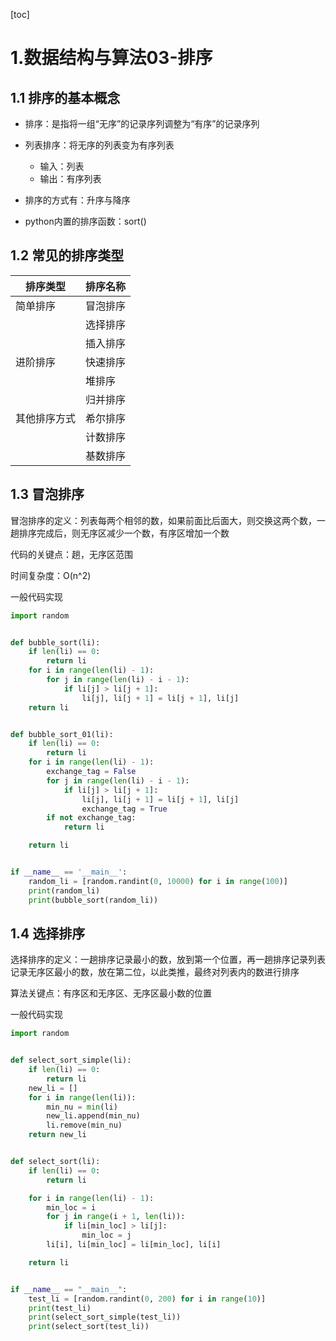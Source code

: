 [toc]

# 1.数据结构与算法03-排序

## 1.1 排序的基本概念

* 排序：是指将一组“无序”的记录序列调整为“有序”的记录序列

* 列表排序：将无序的列表变为有序列表
  * 输入：列表
  * 输出：有序列表
* 排序的方式有：升序与降序
* python内置的排序函数：sort()

## 1.2 常见的排序类型

|排序类型|排序名称|
| ----- | ----- |
|简单排序|冒泡排序|
||选择排序|
||插入排序|
|进阶排序|快速排序|
||堆排序|
||归并排序|
|其他排序方式|希尔排序|
||计数排序|
||基数排序|



## 1.3 冒泡排序

冒泡排序的定义：列表每两个相邻的数，如果前面比后面大，则交换这两个数，一趟排序完成后，则无序区减少一个数，有序区增加一个数

代码的关键点：趟，无序区范围   

时间复杂度：O(n^2)

一般代码实现

```python
import random


def bubble_sort(li):
    if len(li) == 0:
        return li
    for i in range(len(li) - 1):
        for j in range(len(li) - i - 1):
            if li[j] > li[j + 1]:
                li[j], li[j + 1] = li[j + 1], li[j]
    return li


def bubble_sort_01(li):
    if len(li) == 0:
        return li
    for i in range(len(li) - 1):
        exchange_tag = False
        for j in range(len(li) - i - 1):
            if li[j] > li[j + 1]:
                li[j], li[j + 1] = li[j + 1], li[j]
                exchange_tag = True
        if not exchange_tag:
            return li

    return li


if __name__ == '__main__':
    random_li = [random.randint(0, 10000) for i in range(100)]
    print(random_li)
    print(bubble_sort(random_li))

```



## 1.4 选择排序

选择排序的定义：一趟排序记录最小的数，放到第一个位置，再一趟排序记录列表记录无序区最小的数，放在第二位，以此类推，最终对列表内的数进行排序

算法关键点：有序区和无序区、无序区最小数的位置

一般代码实现

```python
import random


def select_sort_simple(li):
    if len(li) == 0:
        return li
    new_li = []
    for i in range(len(li)):
        min_nu = min(li)
        new_li.append(min_nu)
        li.remove(min_nu)
    return new_li


def select_sort(li):
    if len(li) == 0:
        return li

    for i in range(len(li) - 1):
        min_loc = i
        for j in range(i + 1, len(li)):
            if li[min_loc] > li[j]:
                min_loc = j
        li[i], li[min_loc] = li[min_loc], li[i]

    return li


if __name__ == "__main__":
    test_li = [random.randint(0, 200) for i in range(10)]
    print(test_li)
    print(select_sort_simple(test_li))
    print(select_sort(test_li))

```





